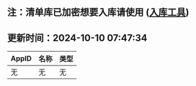 ## 注：清单库已加密想要入库请使用 ([入库工具](https://github.com/BlankTMing/ManifestAutoUpdate/releases))

## 更新时间：2024-10-10 07:47:34
| AppID | 名称 | 类型  |
| :-------------------- | :----------------------------- | :----------- |
| 无 | 无 | 无 |
